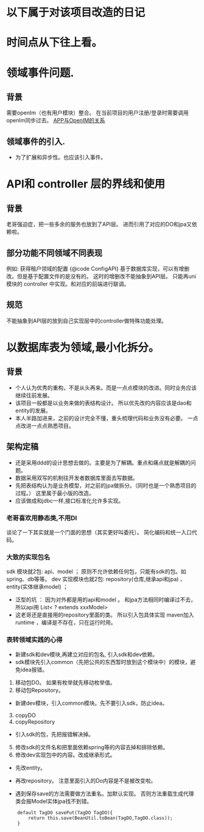 # 以下属于对该项目改造的日记
# 时间点从下往上看。



# 领域事件问题.
## 背景
需要openIm（也有用户模块）整合。 在当前项目的用户注册/登录时需要调用openIm同步过去。
[APP与OpenIM的关系](https://doc.rentsoft.cn/#/framework/relationship?id=open-im用户登录)
## 领域事件的引入.
- 为了扩展和异步性。也应该引入事件。


# API和 controller 层的界线和使用 
## 背景
老哥强迫症，把一些多余的服务也放到了API层。 进而引用了对应的DO和jpa又依赖啦。
## 部分功能不同领域不同表现
例如: 获得租户领域的配置 {@code ConfigAPI}
基于数据库实现，可以有增删改。但是基于配置文件的是没有的。  这时的增删改不能抽象到API层。 只能再uni模块的 controller 中实现。和对应的前端进行联调。

## 规范
不能抽象到API层的放到自己实现层中的controller做特殊功能处理。


# 以数据库表为领域,最小化拆分。
## 背景
- 个人认为优秀的重构，不是从头再来。而是一点点模块的改进。同时业务应该继续往前发展。
- 该项目一般都是以业务来做的表结构设计。 所以优先改的内容应该是dao和entity的发展。
- 本人半路加进来，之前的设计完全不懂，重头梳理代码和业务没有必要。 一点点改进一点点熟悉项目。

## 架构定稿
- 还是采用ddd的设计思想去做的。主要是为了解耦。重点和痛点就是解耦的问题。
- 数据采用双写的机制往开发者数据库里面去写数据。
- 先把表结构认为是业务模型，对之前的jpa做拆分。（同时也是一个熟悉项目的过程。） 这里属于最小版的改造。
- 应该做成和jdbc一样,接口标准化允许多实现。 
### 老哥喜欢用静态类,不用DI
谈论了一下其实就是一个门面的思想（其实更好叫委托）。 
简化编码和统一入口代码。 

### 大致的实现包名
sdk 模块就2包: api、model ； 原则不允许依赖任何包，只能有sdk的包。如spring、db等等。
dev 实现模块也就2包:  repository(仓库,继承api和jpa) 、 entity(实体继承model) ；  

- 泛型的坑 ： 因为对外都是用的api和model 。 和jpa方法相同时编译过不去，所以api用  List< ?  extends  xxxModel>
- 这老哥还是直接用的repository里面的类。  所以引入包具体实现 maven加入 <scope>runtime</scope> ，编译是不存在，只在运行时用。

###  表转领域实践的心得
- 新建sdk和dev模块,再建立对应的包名, 引入sdk和dev依赖。
- sdk模块先引入common（先把公共的东西暂时放到这个模块中）的模块，避免idea报错。
1. 移动包DO。  如果有枚举就先移动枚举值。
2. 移动包Repository。 

- 新建dev模块，引入common模块。先不要引入sdk，防止idea。
3. copyDO
4. copyRepository
- 引入sdk的包，先把报错解决掉。

5. 修改sdk的文件名和把里面依赖spring等的内容去掉和排除依赖。
6. 修改dev实现包中的内容。改成继承形式。
- 先改entity。
- 再改repository。 注意里面引入的Do内容是不是被改变啦。

- 遇到保存save的方法需要做方法重名。加默认实现。 否则方法重载生成代理类会报Model实体jpa找不到错。
```
    default TagDO savePut(TagDO TagDO){
        return this.save(BeanUtil.toBean(TagDO,TagDO.class));
    }
```

